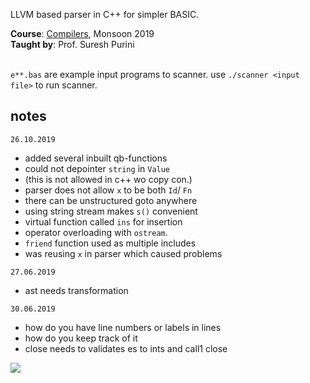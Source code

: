 LLVM based parser in C++ for simpler BASIC.

**Course**: [Compilers], Monsoon 2019<br>
**Taught by**: Prof. Suresh Purini
<br>
<br>

[Compilers]: https://github.com/iiithf/compilers

`e**.bas` are example input programs to scanner.
use `./scanner <input file>` to run scanner.


## notes

`26.10.2019`
- added several inbuilt qb-functions
- could not depointer `string` in `Value`
- (this is not allowed in c++ wo copy con.)
- parser does not allow `x` to be both `Id`/ `Fn`
- there can be unstructured goto anywhere
- using string stream makes `s()` convenient
- virtual function called `ins` for insertion
- operator overloading with `ostream`.
- `friend` function used as multiple includes
- was reusing `x` in parser which caused problems


`27.06.2019`
- ast needs transformation

`30.06.2019`
- how do you have line numbers or labels in lines
- how do you keep track of it
- close needs to validates es to ints and call1 close

![](https://ga-beacon.deno.dev/G-G1E8HNDZYY:v51jklKGTLmC3LAZ4rJbIQ/github.com/moocf/basic-parser.compiler)
